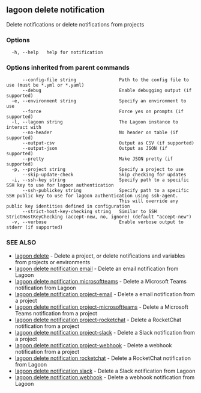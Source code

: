 ## lagoon delete notification

Delete notifications or delete notifications from projects

### Options

```
  -h, --help   help for notification
```

### Options inherited from parent commands

```
      --config-file string                Path to the config file to use (must be *.yml or *.yaml)
      --debug                             Enable debugging output (if supported)
  -e, --environment string                Specify an environment to use
      --force                             Force yes on prompts (if supported)
  -l, --lagoon string                     The Lagoon instance to interact with
      --no-header                         No header on table (if supported)
      --output-csv                        Output as CSV (if supported)
      --output-json                       Output as JSON (if supported)
      --pretty                            Make JSON pretty (if supported)
  -p, --project string                    Specify a project to use
      --skip-update-check                 Skip checking for updates
  -i, --ssh-key string                    Specify path to a specific SSH key to use for lagoon authentication
      --ssh-publickey string              Specify path to a specific SSH public key to use for lagoon authentication using ssh-agent.
                                          This will override any public key identities defined in configuration
      --strict-host-key-checking string   Similar to SSH StrictHostKeyChecking (accept-new, no, ignore) (default "accept-new")
  -v, --verbose                           Enable verbose output to stderr (if supported)
```

### SEE ALSO

* [lagoon delete](lagoon_delete.md)	 - Delete a project, or delete notifications and variables from projects or environments
* [lagoon delete notification email](lagoon_delete_notification_email.md)	 - Delete an email notification from Lagoon
* [lagoon delete notification microsoftteams](lagoon_delete_notification_microsoftteams.md)	 - Delete a Microsoft Teams notification from Lagoon
* [lagoon delete notification project-email](lagoon_delete_notification_project-email.md)	 - Delete a email notification from a project
* [lagoon delete notification project-microsoftteams](lagoon_delete_notification_project-microsoftteams.md)	 - Delete a Microsoft Teams notification from a project
* [lagoon delete notification project-rocketchat](lagoon_delete_notification_project-rocketchat.md)	 - Delete a RocketChat notification from a project
* [lagoon delete notification project-slack](lagoon_delete_notification_project-slack.md)	 - Delete a Slack notification from a project
* [lagoon delete notification project-webhook](lagoon_delete_notification_project-webhook.md)	 - Delete a webhook notification from a project
* [lagoon delete notification rocketchat](lagoon_delete_notification_rocketchat.md)	 - Delete a RocketChat notification from Lagoon
* [lagoon delete notification slack](lagoon_delete_notification_slack.md)	 - Delete a Slack notification from Lagoon
* [lagoon delete notification webhook](lagoon_delete_notification_webhook.md)	 - Delete a webhook notification from Lagoon

